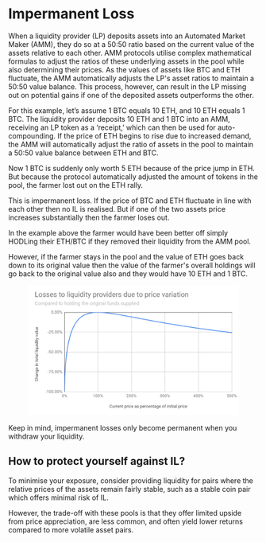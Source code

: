 # Impermanent Loss

When a liquidity provider (LP) deposits assets into an Automated Market Maker (AMM), they do so at a 50:50 ratio based on the current value of the assets relative to each other. AMM protocols utilise complex mathematical formulas to adjust the ratios of these underlying assets in the pool while also determining their prices. As the values of assets like BTC and ETH fluctuate, the AMM automatically adjusts the LP's asset ratios to maintain a 50:50 value balance. This process, however, can result in the LP missing out on potential gains if one of the deposited assets outperforms the other.

For this example, let’s assume 1 BTC equals 10 ETH, and 10 ETH equals 1 BTC. The liquidity provider deposits 10 ETH and 1 BTC into an AMM, receiving an LP token as a ‘receipt,’ which can then be used for auto-compounding. If the price of ETH begins to rise due to increased demand, the AMM will automatically adjust the ratio of assets in the pool to maintain a 50:50 value balance between ETH and BTC.

Now 1 BTC is suddenly only worth 5 ETH because of the price jump in ETH. But because the protocol automatically adjusted the amount of tokens in the pool, the farmer lost out on the ETH rally.

This is impermanent loss. If the price of BTC and ETH fluctuate in line with each other then no IL is realised. But if one of the two assets price increases substantially then the farmer loses out.

In the example above the farmer would have been better off simply HODLing their ETH/BTC if they removed their liquidity from the AMM pool.

However, if the farmer stays in the pool and the value of ETH goes back down to its original value then the value of the farmer's overall holdings will go back to the original value also and they would have 10 ETH and 1 BTC.

<figure><img src="../../.gitbook/assets/image.png" alt=""><figcaption></figcaption></figure>

Keep in mind, impermanent losses only become permanent when you withdraw your liquidity.

## How to protect yourself against IL?

To minimise your exposure, consider providing liquidity for pairs where the relative prices of the assets remain fairly stable, such as a stable coin pair which offers minimal risk of IL.&#x20;

However, the trade-off with these pools is that they offer limited upside from price appreciation, are less common, and often yield lower returns compared to more volatile asset pairs.
